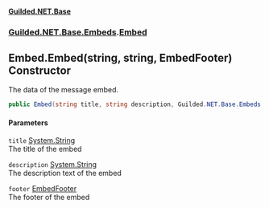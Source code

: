 
#### [Guilded.NET.Base](index 'index')
### [Guilded.NET.Base.Embeds](index#Guilded_NET_Base_Embeds 'Guilded.NET.Base.Embeds').[Embed](Embed 'Guilded.NET.Base.Embeds.Embed')
## Embed.Embed(string, string, EmbedFooter) Constructor
The data of the message embed.  
```csharp
public Embed(string title, string description, Guilded.NET.Base.Embeds.EmbedFooter footer);
```

#### Parameters
<a name='Guilded_NET_Base_Embeds_Embed_Embed(string_string_Guilded_NET_Base_Embeds_EmbedFooter)_title'></a>
`title` [System.String](https://docs.microsoft.com/en-us/dotnet/api/System.String 'System.String')  
The title of the embed
  
<a name='Guilded_NET_Base_Embeds_Embed_Embed(string_string_Guilded_NET_Base_Embeds_EmbedFooter)_description'></a>
`description` [System.String](https://docs.microsoft.com/en-us/dotnet/api/System.String 'System.String')  
The description text of the embed
  
<a name='Guilded_NET_Base_Embeds_Embed_Embed(string_string_Guilded_NET_Base_Embeds_EmbedFooter)_footer'></a>
`footer` [EmbedFooter](EmbedFooter 'Guilded.NET.Base.Embeds.EmbedFooter')  
The footer of the embed
  
